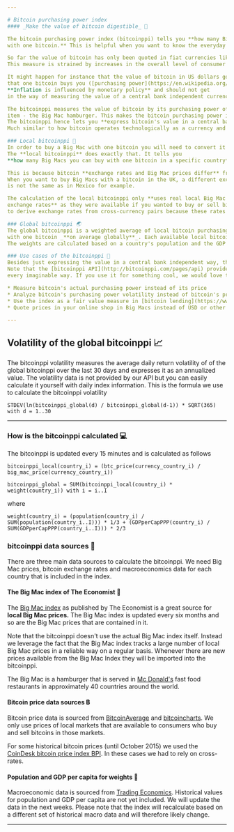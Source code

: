 ```yaml
---

# Bitcoin purchasing power index
#### _Make the value of bitcoin digestible_ 🍔

The bitcoin purchasing power index (bitcoinppi) tells you **how many Big Mac hamburgers you can buy
with one bitcoin.** This is helpful when you want to know the everyday _value_ of bitcoin.

So far the value of bitcoin has only been quoted in fiat currencies like the US dollar, European euro or others.
This measure is strained by increases in the overall level of consumer prices (aka inflation).

It might happen for instance that the value of bitcoin in US dollars goes up from 300 USD to 305 USD but the products
that one bitcoin buys you ([purchasing power](https://en.wikipedia.org/wiki/Purchasing_power)) remains the same.
**Inflation is influenced by monetary policy** and should not get
in the way of measuring the value of a central bank independent currency.

The bitcoinppi measures the value of bitcoin by its purchasing power of a worldwide available and uniform
item - the Big Mac hamburger. This makes the bitcoin purchasing power index agnostic to monetary policy.
The bitcoinppi hence lets you **express bitcoin's value in a central bank independent way.**
Much similar to how bitcoin operates technologically as a currency and payment network.

### Local bitcoinppi 🚩
In order to buy a Big Mac with one bitcoin you will need to convert it to a local currency like the pound, peso etc.
The **local bitcoinppi** does exactly that. It tells you
**how many Big Macs you can buy with one bitcoin in a specific country**.

This is because bitcoin **exchange rates and Big Mac prices differ** from one country to another.
When you want to buy Big Macs with a bitcoin in the UK, a different exchange rate applies and the Big Mac price
is not the same as in Mexico for example.

The calculation of the local bitcoinppi only **uses real local Big Mac prices** as recorded by the Big Max index and **only local
exchange rates** as they were available if you wanted to buy or sell bitcoins in that specific country. The bitcoinppi does not use cross-rates
to derive exchange rates from cross-currency pairs because these rates are in most cases not accessible to consumers.

### Global bitcoinppi 🌏
The global bitcoinppi is a weighted average of local bitcoin purchasing power indices. It tells how many Big Mac burgers you can buy
with one bitcoin _**on average globally**_. Each available local bitcoinppi is considered in the global bitcoinppi.
The weights are calculated based on a country's population and the GDP per capita in purchasing power parity.

### Use cases of the bitcoinppi 🔩
Besides just expressing the value in a central bank independent way, there are multiple other use cases for the bitcoinppi.
Note that the [bitcoinppi API](http://bitcoinppi.com/pages/api) provides all the raw data you need to use this index in
every imaginable way. If you use it for something cool, we would love to hear about it in the comments! Here are a few use case ideas

* Measure bitcoin's actual purchasing power instead of its price
* Analyze bitcoin's purchasing power volatility instead of bitcoin's price volatility
* Use the index as a fair value measure in [bitcoin lending](https://www.bitbond.com)
* Quote prices in your online shop in Big Macs instead of USD or other fiat currencies and accept bitcoins with ease

---
```


## Volatility of the global bitcoinppi 📈

<div class="row">
  <div id="vol_30d_chart" class="col-md-8 chart">
  </div>
  <div id="vol_30d_legend" class="col-md-4 legend">
  </div>
</div>

The bitcoinppi volatility measures the average daily return volatility of of the global bitcoinppi over the last 30 days
and expresses it as an annualized value.
The volatility data is not provided by our API but you can easily calculate it yourself with daily index information.
This is the formula we use to calculate the bitcoinppi volatility

`STDEV(ln(bitcoinppi_global(d) / bitcoinppi_global(d-1)) * SQRT(365) with d = 1..30`

---

### How is the bitcoinppi calculated 💻
The bitcoinppi is updated every 15 minutes and is calculated as follows

`bitcoinppi_local(country_i) = (btc_price(currency_country_i) / big_mac_price(currency_country_i))`

`bitcoinppi_global = SUM(bitcoinppi_local(country_i) * weight(country_i)) with i = i..I`

where

`weight(country_i) = (population(country_i) / SUM(population(country_i..I))) * 1/3 + (GDPperCapPPP(country_i) / SUM(GDPperCapPPP(country_i..I))) * 2/3`

### bitcoinppi data sources 💽
There are three main data sources to calculate the bitcoinppi. We need Big Mac prices, bitcoin exchange rates and macroeconomics data
for each country that is included in the index.

#### The Big Mac index of The Economist 🍔
The [Big Mac index](http://www.economist.com/content/big-mac-index) as published by The Economist is a great source for **local Big Mac prices.**
The Big Mac index is updated every six months and so are the Big Mac prices that are contained in it.

Note that the bitcoinppi doesn't use the actual Big Mac index itself.
Instead we leverage the fact that the Big Mac index tracks a large number of local Big Mac prices in a
reliable way on a regular basis. Whenever there are new prices available from the Big Mac Index they will be imported into the bitcoinppi.

The Big Mac is a hamburger that is served in [Mc Donald's](http://www.mcdonalds.com) fast food restaurants
in approximately 40 countries around the world.

#### Bitcoin price data sources ฿
Bitcoin price data is sourced from [BitcoinAverage](https://bitcoinaverage.com) and [bitcoincharts](http://www.bitcoincharts.com/).
We only use prices of local markets that are available to consumers who buy and sell bitcoins in those markets.

For some historical bitcoin prices (until October 2015) we used the [CoinDesk bitcoin price index BPI](http://www.coindesk.com/price/).
In these cases we had to rely on cross-rates.

#### Population and GDP per capita for weights 🏢
Macroeconomic data is sourced from [Trading Economics](http://www.tradingeconomics.com). Historical values for population and GDP per capita
are not yet included. We will update the data in the next weeks. Please note that the index will recalculate based on a different
set of historical macro data and will therefore likely change.

---

<div class="fb-comments" data-href="http://bitcoinppi.com" data-width="600" data-numposts="10"></div>
